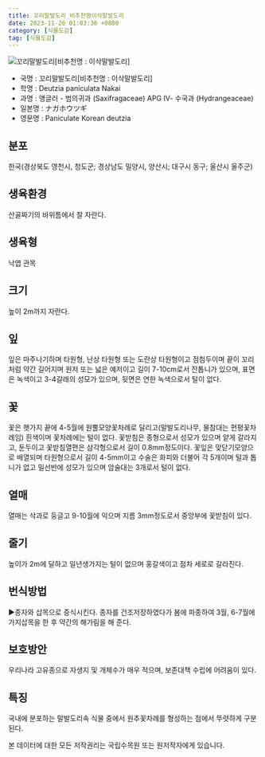 ```yaml
---
title: 꼬리말발도리_비추천명이삭말발도리
date: 2023-11-26 01:03:36 +0800
category: [식물도감]
tag: [식물도감]
---
```




![꼬리말발도리[비추천명 : 이삭말발도리]](/fileUpload/plants/basic/Saxifragaceae/Deutzia/1869/1869_1_th2.jpg)
- 국명 : 꼬리말발도리[비추천명 : 이삭말발도리]
- 학명 : Deutzia paniculata Nakai
- 과명 : 앵글러 - 범의귀과 (Saxifragaceae) APG Ⅳ- 수국과 (Hydrangeaceae)
- 일본명 : ナガホウツギ
- 영문명 : Paniculate Korean deutzia


## 분포
한국(경상북도 영천시, 청도군; 경상남도 밀양시, 양산시; 대구시 동구; 울산시 울주군) 
## 생육환경
산골짜기의 바위틈에서 잘 자란다.
## 생육형
낙엽 관목
## 크기
높이 2m까지 자란다.
## 잎
잎은 마주나기하며 타원형, 난상 타원형 또는 도란상 타원형이고 점첨두이며 끝이 꼬리처럼 약간 길어지며 원저 또는 넓은 예저이고 길이 7-10cm로서 잔톱니가 있으며, 표면은 녹색이고 3-4갈래의 성모가 있으며, 뒷면은 연한 녹색으로서 털이 없다.
## 꽃
꽃은 햇가지 끝에 4-5월에 원뿔모양꽃차례로 달리고(말발도리나무, 물참대는 편평꽃차례임) 흰색이며 꽃차례에는 털이 없다. 꽃받침은 종형으로서 성모가 있으며 얕게 갈라지고, 둔두이고 꽃받침열편은 삼각형으로서 길이 0.8mm정도이다. 꽃잎은 맞닫기모양으로 배열되며 타원형으로서 길이 4-5mm이고 수술은 화피와 더불어 각 5개이며 털과 톱니가 없고 밀선반에 성모가 있으며 암술대는 3개로서 털이 없다.
## 열매
열매는 삭과로 둥글고 9-10월에 익으며 지름 3mm정도로서 중앙부에 꽃받침이 있다.
## 줄기
높이가 2m에 달하고 일년생가지는 털이 없으며 홍갈색이고 점차 세로로 갈라진다.
## 번식방법
▶종자와 삽목으로 증식시킨다. 종자를 건조저장하였다가 봄에 파종하여 3월, 6-7월에 가지삽목을 한 후 약간의 해가림을 해 준다.
## 보호방안
우리나라 고유종으로 자생지 및 개체수가 매우 적으며, 보존대책 수립에 어려움이 있다.
## 특징
국내에 분포하는 말발도리속 식물 중에서 원추꽃차례를 형성하는 점에서 뚜렷하게 구분된다. 






본 데이터에 대한 모든 저작권리는 국립수목원 또는 원저작자에게 있습니다.
